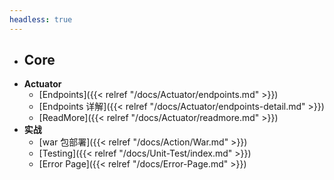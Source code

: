 ```yaml
---
headless: true
---
```




- **Core**
  - 
- **Actuator**
  - [Endpoints]({{< relref "/docs/Actuator/endpoints.md" >}})
  - [Endpoints 详解]({{< relref "/docs/Actuator/endpoints-detail.md" >}})
  - [ReadMore]({{< relref "/docs/Actuator/readmore.md" >}})
- **实战**
  - [war 包部署]({{< relref "/docs/Action/War.md" >}})
  - [Testing]({{< relref "/docs/Unit-Test/index.md" >}})
  - [Error Page]({{< relref "/docs/Error-Page.md" >}})

